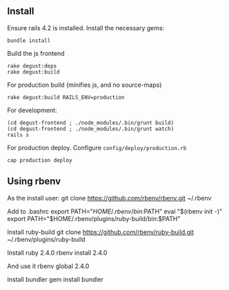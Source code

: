 Install
---------------

Ensure rails 4.2 is installed.  Install the necessary gems:

    bundle install

Build the js frontend

    rake degust:deps
    rake degust:build

For production build (minifies js, and no source-maps)

    rake degust:build RAILS_ENV=production


For development:

    (cd degust-frontend ; ./node_modules/.bin/grunt build)
    (cd degust-frontend ; ./node_modules/.bin/grunt watch)
    rails s


For production deploy.  Configure `config/deploy/production.rb`

    cap production deploy







Using rbenv
----------

As the install user:
  git clone https://github.com/rbenv/rbenv.git ~/.rbenv

Add to .bashrc
  export PATH="$HOME/.rbenv/bin:$PATH"
  eval "$(rbenv init -)"
  export PATH="$HOME/.rbenv/plugins/ruby-build/bin:$PATH"

Install ruby-build
  git clone https://github.com/rbenv/ruby-build.git ~/.rbenv/plugins/ruby-build

Install ruby 2.4.0
  rbenv install 2.4.0

And use it
  rbenv global 2.4.0

Install bundler
  gem install bundler



